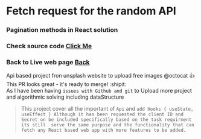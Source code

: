 # Fetch request for the random API
### Pagination methods in React solution

### Check source code [Click Me](https://github.com/Aram-Eli/Pagination)
### Back to Live web page [Back](https://aram-eli.github.io/Pagination/)


Api based project fron unsplash website to upload free images 
@octocat :+1: This PR looks great - it's ready to merge! :shipit:
<br>
As I have been having `issues with Github and git` to Upload more project and algorithmic solving
including dataStructure

> This project cover all the important of `Api` and `add Hooks { useState, useEffect }
> Although it has been requested the client ID and Secret on be included specifically based on
> the task requirment its still 
> serve the same purpose and the functionality that can fetch any React based web app with more
>  features to be added.
> `


